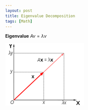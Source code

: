 ```yaml
---
layout: post
title: Eigenvalue Decomposition
tags: [Math]
---
```

**Eigenvalue**
$Av = \lambda v$

![alt text](/assets/img/eigenvalue.png)
